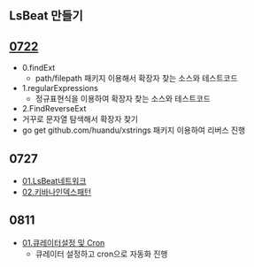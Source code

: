 ## LsBeat 만들기 
## [0722](https://github.com/3DPIT/golang/tree/master/02.lsBeat/0722)
- 0.findExt
  - path/filepath 패키지 이용해서 확장자 찾는 소스와 테스트코드
- 1.regularExpressions
  - 정규표현식을 이용하여 확장자 찾는 소스와 테스트코드
-  2.FindReverseExt
  - 거꾸로 문자열 탐색해서 확장자 찾기 
  - go get github.com/huandu/xstrings 패키지 이용하여 리버스 진행
## 0727
- [01.LsBeat네트워크](../02.lsBeat/0727/01.LsBeat네트워크/2021년07월27일LsBeat네트워크.md)
- [02.키바나인덱스패턴](../02.lsBeat/0727/01.LsBeat네트워크/2021년07월27일LsBeat네트워크.md)
## 0811
- [01.큐레이터설정 및 Cron](../02.lsBeat/0811/01.큐레이터설정및Cron/2021년08월11일_큐레이터설정Cron설정.md)
  - 큐레이터 설정하고 cron으로 자동화 진행
